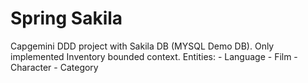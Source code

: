 # Spring Sakila

Capgemini DDD project with Sakila DB (MYSQL Demo DB).
Only implemented Inventory bounded context.
Entities:
    - Language
    - Film
    - Character
    - Category